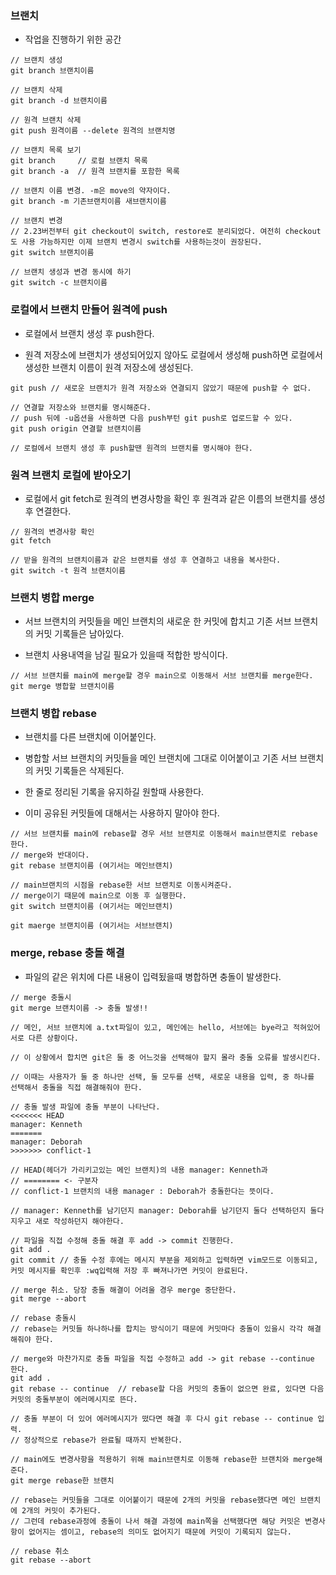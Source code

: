 ### 브랜치

* 작업을 진행하기 위한 공간

```
// 브랜치 생성
git branch 브랜치이름

// 브랜치 삭제
git branch -d 브랜치이름

// 원격 브랜치 삭제
git push 원격이름 --delete 원격의 브랜치명

// 브랜치 목록 보기
git branch     // 로컬 브랜치 목록
git branch -a  // 원격 브랜치를 포함한 목록

// 브랜치 이름 변경. -m은 move의 약자이다.
git branch -m 기존브랜치이름 새브랜치이름

// 브랜치 변경
// 2.23버전부터 git checkout이 switch, restore로 분리되었다. 여전히 checkout도 사용 가능하지만 이제 브랜치 변경시 switch를 사용하는것이 권장된다.
git switch 브랜치이름

// 브랜치 생성과 변경 동시에 하기
git switch -c 브랜치이름
```

### 로컬에서 브랜치 만들어 원격에 push

* 로컬에서 브랜치 생성 후 push한다.

* 원격 저장소에 브랜치가 생성되어있지 않아도 로컬에서 생성해 push하면 로컬에서 생성한 브랜치 이름이 원격 저장소에 생성된다.

```
git push // 새로운 브랜치가 원격 저장소와 연결되지 않았기 때문에 push할 수 없다.

// 연결할 저장소와 브랜치를 명시해준다.
// push 뒤에 -u옵션을 사용하면 다음 push부턴 git push로 업로드할 수 있다.
git push origin 연결할 브랜치이름

// 로컬에서 브랜치 생성 후 push할땐 원격의 브랜치를 명시해야 한다.
```

### 원격 브랜치 로컬에 받아오기

* 로컬에서 git fetch로 원격의 변경사항을 확인 후 원격과 같은 이름의 브랜치를 생성 후 연결한다.

```
// 원격의 변경사항 확인
git fetch

// 받을 원격의 브랜치이름과 같은 브랜치를 생성 후 연결하고 내용을 복사한다.
git switch -t 원격 브랜치이름
```

### 브랜치 병합 merge

* 서브 브랜치의 커밋들을 메인 브랜치의 새로운 한 커밋에 합치고 기존 서브 브랜치의 커밋 기록들은 남아있다.  

* 브랜치 사용내역을 남길 필요가 있을때 적합한 방식이다.

```
// 서브 브랜치를 main에 merge할 경우 main으로 이동해서 서브 브랜치를 merge한다.
git merge 병합할 브랜치이름
```

### 브랜치 병합 rebase

* 브랜치를 다른 브랜치에 이어붙인다.

* 병합할 서브 브랜치의 커밋들을 메인 브랜치에 그대로 이어붙이고 기존 서브 브랜치의 커밋 기록들은 삭제된다.

* 한 줄로 정리된 기록을 유지하길 원할때 사용한다.

* 이미 공유된 커밋들에 대해서는 사용하지 말아야 한다.

```
// 서브 브랜치를 main에 rebase할 경우 서브 브랜치로 이동해서 main브랜치로 rebase 한다.
// merge와 반대이다.
git rebase 브랜치이름 (여기서는 메인브랜치)

// main브랜치의 시점을 rebase한 서브 브랜치로 이동시켜준다.
// merge이기 때문에 main으로 이동 후 실행한다.
git switch 브랜치이름 (여기서는 메인브랜치)

git maerge 브랜치이름 (여기서는 서브브랜치)
```

### merge, rebase 충돌 해결

* 파일의 같은 위치에 다른 내용이 입력됬을때 병합하면 충돌이 발생한다.

```
// merge 충돌시
git merge 브랜치이름 -> 충돌 발생!!

// 메인, 서브 브랜치에 a.txt파일이 있고, 메인에는 hello, 서브에는 bye라고 적혀있어 서로 다른 상황이다. 

// 이 상황에서 합치면 git은 둘 중 어느것을 선택해야 할지 몰라 충돌 오류를 발생시킨다.

// 이때는 사용자가 둘 중 하나만 선택, 둘 모두를 선택, 새로운 내용을 입력, 중 하나를 선택해서 충돌을 직접 해결해줘야 한다.

// 충돌 발생 파일에 충돌 부분이 나타난다.
<<<<<<< HEAD
manager: Kenneth
=======
manager: Deborah
>>>>>>> conflict-1

// HEAD(헤더가 가리키고있는 메인 브랜치)의 내용 manager: Kenneth과 
// ======== <- 구분자
// conflict-1 브랜치의 내용 manager : Deborah가 충돌한다는 뜻이다.

// manager: Kenneth를 남기던지 manager: Deborah를 남기던지 둘다 선택하던지 둘다 지우고 새로 작성하던지 해야한다.

// 파일을 직접 수정해 충돌 해결 후 add -> commit 진행한다.
git add .
git commit // 충돌 수정 후에는 메시지 부분을 제외하고 입력하면 vim모드로 이동되고, 커밋 메시지를 확인후 :wq입력해 저장 후 빠져나가면 커밋이 완료된다.

// merge 취소. 당장 충돌 해결이 어려울 경우 merge 중단한다.
git merge --abort
```

```
// rebase 충돌시
// rebase는 커밋들 하나하나를 합치는 방식이기 때문에 커밋마다 충돌이 있을시 각각 해결해줘야 한다.

// merge와 마찬가지로 충돌 파일을 직접 수정하고 add -> git rebase --continue 한다.
git add .
git rebase -- continue  // rebase할 다음 커밋의 충돌이 없으면 완료, 있다면 다음 커밋의 충돌부분이 에러메시지로 뜬다.

// 충돌 부분이 더 있어 에러메시지가 떴다면 해결 후 다시 git rebase -- continue 입력.
// 정상적으로 rebase가 완료될 때까지 반복한다.

// main에도 변경사항을 적용하기 위해 main브랜치로 이동해 rebase한 브랜치와 merge해준다.
git merge rebase한 브랜치

// rebase는 커밋들을 그대로 이어붙이기 때문에 2개의 커밋을 rebase했다면 메인 브랜치에 2개의 커밋이 추가된다.
// 그런데 rebase과정에 충돌이 나서 해결 과정에 main쪽을 선택했다면 해당 커밋은 변경사항이 없어지는 셈이고, rebase의 의미도 없어지기 때문에 커밋이 기록되지 않는다.

// rebase 취소
git rebase --abort
```
